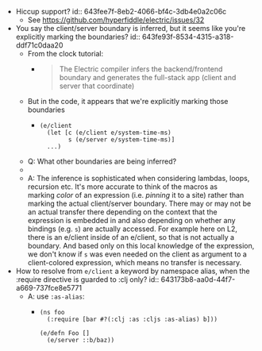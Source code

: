 - Hiccup support?
  id:: 643fee7f-8eb2-4066-bf4c-3db4e0a2c06c
	- See https://github.com/hyperfiddle/electric/issues/32
- You say the client/server boundary is inferred, but it seems like you're explicitly marking the boundaries?
  id:: 643fe93f-8534-4315-a318-ddf71c0daa20
	- From the clock tutorial:
		- > The Electric compiler infers the backend/frontend boundary and generates the full-stack app (client and server that coordinate)
	- But in the code, it appears that we're explicitly marking those boundaries
		- ```
		  (e/client
		    (let [c (e/client e/system-time-ms)
		          s (e/server e/system-time-ms)]
		    ...)
		  ```
	- Q: What other boundaries are being inferred?
	-
	- A: The inference is sophisticated when considering lambdas, loops, recursion etc. It's more accurate to think of the macros as marking *color* of an expression (i.e. *pinning* it to a site) rather than marking the actual client/server boundary. There may or may not be an actual transfer there depending on the context that the expression is embedded in and also depending on whether any bindings (e.g. `s`) are actually accessed. For example here on L2, there is an e/client inside of an e/client, so that is not actually a boundary. And based only on this local knowledge of the expression, we don't know if `s` was even needed on the client as argument to a client-colored expression, which means no transfer is necessary.
- How to resolve from `e/client` a keyword by namespace alias, when the :require directive is guarded to :clj only?
  id:: 643173b8-aa0d-44f7-a669-737fce8e5771
	- A: use `:as-alias`:
		- ```
		  (ns foo
		    (:require [bar #?(:clj :as :cljs :as-alias) b]))
		  
		  (e/defn Foo []
		  	(e/server ::b/baz))
		  ```